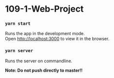 # 109-1-Web-Project

### `yarn start`

Runs the app in the development mode.\
Open [http://localhost:3000](http://localhost:3000) to view it in the browser.

### `yarn server`

Runs the server on commandline.

**Note: Do not push directly to master!!**


